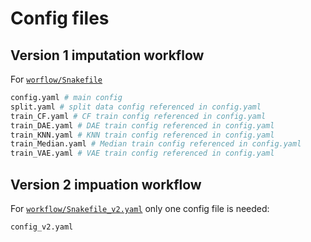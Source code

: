 # Config files

## Version 1 imputation workflow

For [`worflow/Snakefile`](https://github.com/RasmussenLab/pimms/blob/HEAD/project/workflow/Snakefile)

```bash
config.yaml # main config
split.yaml # split data config referenced in config.yaml
train_CF.yaml # CF train config referenced in config.yaml
train_DAE.yaml # DAE train config referenced in config.yaml
train_KNN.yaml # KNN train config referenced in config.yaml
train_Median.yaml # Median train config referenced in config.yaml
train_VAE.yaml # VAE train config referenced in config.yaml
```

## Version 2 impuation workflow

For [`workflow/Snakefile_v2.yaml`](https://github.com/RasmussenLab/pimms/blob/HEAD/project/workflow/Snakefile_v2.smk) only one config file is needed:

```bash
config_v2.yaml
```